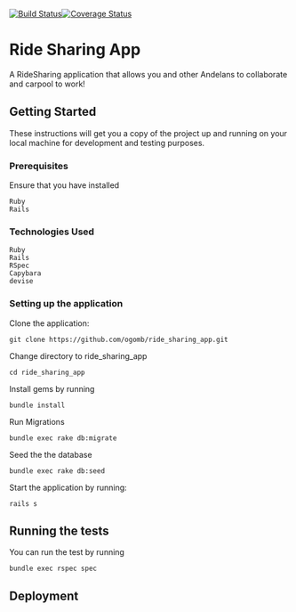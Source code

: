 [![Build Status](https://travis-ci.org/ogomb/ride_sharing_app.svg?branch=master)](https://travis-ci.org/ogomb/ride_sharing_app)[![Coverage Status](https://coveralls.io/repos/github/ogomb/ride_sharing_app/badge.svg?branch=master)](https://coveralls.io/github/ogomb/ride_sharing_app?branch=master)

# Ride Sharing App

A RideSharing application that allows you and other Andelans to collaborate and carpool to work! 

## Getting Started

These instructions will get you a copy of the project up and running on your local machine for development and testing purposes. 

### Prerequisites

Ensure that you have installed
```
Ruby  
Rails
``` 
### Technologies Used

```
Ruby
Rails
RSpec
Capybara
devise
```

### Setting up the application
Clone the application:
```
git clone https://github.com/ogomb/ride_sharing_app.git
```

Change directory to ride_sharing_app
```
cd ride_sharing_app
```

Install gems by running 
```
bundle install
```
Run Migrations
```
bundle exec rake db:migrate
```
Seed the the database
```
bundle exec rake db:seed
```
Start the application by running:

```
rails s
```

## Running the tests

You can run the test by running
```
bundle exec rspec spec
```

## Deployment


